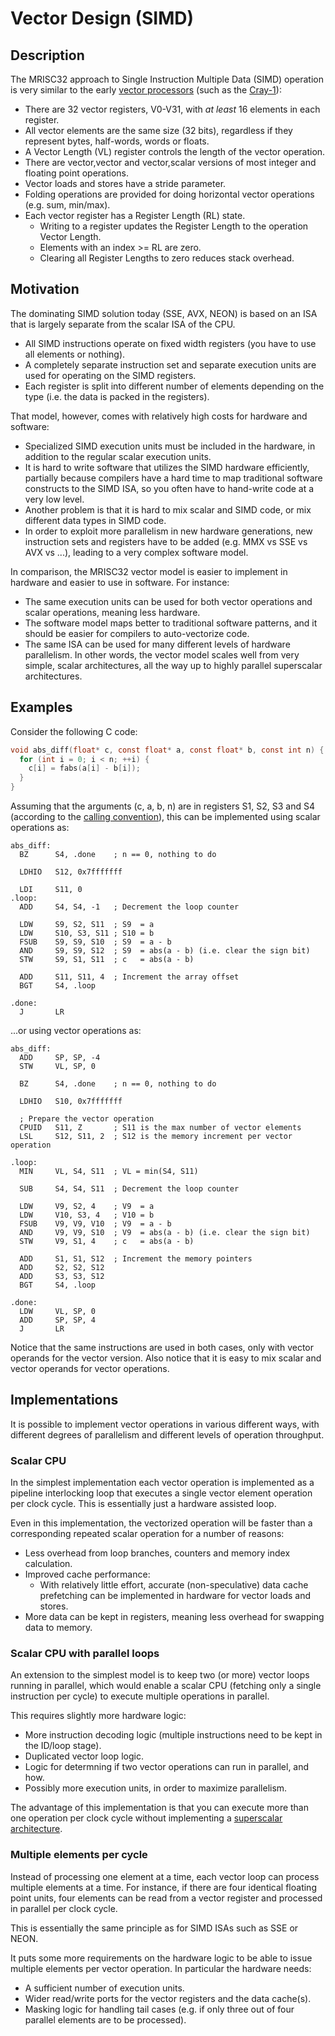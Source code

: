 # Vector Design (SIMD)

## Description

The MRISC32 approach to Single Instruction Multiple Data (SIMD) operation is very similar to the early [vector processors](https://en.wikipedia.org/wiki/Vector_processor) (such as the [Cray-1](https://en.wikipedia.org/wiki/Cray-1)):
* There are 32 vector registers, V0-V31, with *at least* 16 elements in each register.
* All vector elements are the same size (32 bits), regardless if they represent bytes, half-words, words or floats.
* A Vector Length (VL) register controls the length of the vector operation.
* There are vector,vector and vector,scalar versions of most integer and floating point operations.
* Vector loads and stores have a stride parameter.
* Folding operations are provided for doing horizontal vector operations (e.g. sum, min/max).
* Each vector register has a Register Length (RL) state.
  - Writing to a register updates the Register Length to the operation Vector Length.
  - Elements with an index >= RL are zero.
  - Clearing all Register Lengths to zero reduces stack overhead.


## Motivation

The dominating SIMD solution today (SSE, AVX, NEON) is based on an ISA that is largely separate from the scalar ISA of the CPU.
* All SIMD instructions operate on fixed width registers (you have to use all elements or nothing).
* A completely separate instruction set and separate execution units are used for operating on the SIMD registers.
* Each register is split into different number of elements depending on the type (i.e. the data is packed in the registers).

That model, however, comes with relatively high costs for hardware and software:
* Specialized SIMD execution units must be included in the hardware, in addition to the regular scalar execution units.
* It is hard to write software that utilizes the SIMD hardware efficiently, partially because compilers have a hard time to map traditional software constructs to the SIMD ISA, so you often have to hand-write code at a very low level.
* Another problem is that it is hard to mix scalar and SIMD code, or mix different data types in SIMD code.
* In order to exploit more parallelism in new hardware generations, new instruction sets and registers have to be added (e.g. MMX vs SSE vs AVX vs ...), leading to a very complex software model.

In comparison, the MRISC32 vector model is easier to implement in hardware and easier to use in software. For instance:
* The same execution units can be used for both vector operations and scalar operations, meaning less hardware.
* The software model maps better to traditional software patterns, and it should be easier for compilers to auto-vectorize code.
* The same ISA can be used for many different levels of hardware parallelism. In other words, the vector model scales well from very simple, scalar architectures, all the way up to highly parallel superscalar architectures.


## Examples

Consider the following C code:

```C
void abs_diff(float* c, const float* a, const float* b, const int n) {
  for (int i = 0; i < n; ++i) {
    c[i] = fabs(a[i] - b[i]);
  }
}
```

Assuming that the arguments (c, a, b, n) are in registers S1, S2, S3 and S4 (according to the [calling convention](Registers.md)), this can be implemented using scalar operations as:

```
abs_diff:
  BZ      S4, .done    ; n == 0, nothing to do

  LDHIO   S12, 0x7fffffff

  LDI     S11, 0
.loop:
  ADD     S4, S4, -1   ; Decrement the loop counter

  LDW     S9, S2, S11  ; S9  = a
  LDW     S10, S3, S11 ; S10 = b
  FSUB    S9, S9, S10  ; S9  = a - b
  AND     S9, S9, S12  ; S9  = abs(a - b) (i.e. clear the sign bit)
  STW     S9, S1, S11  ; c   = abs(a - b)

  ADD     S11, S11, 4  ; Increment the array offset
  BGT     S4, .loop

.done:
  J       LR
```

...or using vector operations as:

```
abs_diff:
  ADD     SP, SP, -4
  STW     VL, SP, 0

  BZ      S4, .done    ; n == 0, nothing to do

  LDHIO   S10, 0x7fffffff

  ; Prepare the vector operation
  CPUID   S11, Z       ; S11 is the max number of vector elements
  LSL     S12, S11, 2  ; S12 is the memory increment per vector operation

.loop:
  MIN     VL, S4, S11  ; VL = min(S4, S11)

  SUB     S4, S4, S11  ; Decrement the loop counter

  LDW     V9, S2, 4    ; V9  = a
  LDW     V10, S3, 4   ; V10 = b
  FSUB    V9, V9, V10  ; V9  = a - b
  AND     V9, V9, S10  ; V9  = abs(a - b) (i.e. clear the sign bit)
  STW     V9, S1, 4    ; c   = abs(a - b)

  ADD     S1, S1, S12  ; Increment the memory pointers
  ADD     S2, S2, S12
  ADD     S3, S3, S12
  BGT     S4, .loop

.done:
  LDW     VL, SP, 0
  ADD     SP, SP, 4
  J       LR
```

Notice that the same instructions are used in both cases, only with vector operands for the vector version. Also notice that it is easy to mix scalar and vector operands for vector operations.


## Implementations

It is possible to implement vector operations in various different ways, with different degrees of parallelism and different levels of operation throughput.

### Scalar CPU

In the simplest implementation each vector operation is implemented as a pipeline interlocking loop that executes a single vector element operation per clock cycle. This is essentially just a hardware assisted loop.

Even in this implementation, the vectorized operation will be faster than a corresponding repeated scalar operation for a number of reasons:
* Less overhead from loop branches, counters and memory index calculation.
* Improved cache performance:
  - With relatively little effort, accurate (non-speculative) data cache prefetching can be implemented in hardware for vector loads and stores.
* More data can be kept in registers, meaning less overhead for swapping data to memory.

### Scalar CPU with parallel loops

An extension to the simplest model is to keep two (or more) vector loops running in parallel, which would enable a scalar CPU (fetching only a single instruction per cycle) to execute multiple operations in parallel.

This requires slightly more hardware logic:
* More instruction decoding logic (multiple instructions need to be kept in the ID/loop stage).
* Duplicated vector loop logic.
* Logic for determning if two vector operations can run in parallel, and how.
* Possibly more execution units, in order to maximize parallelism.

The advantage of this implementation is that you can execute more than one operation per clock cycle without implementing a [superscalar architecture](https://en.wikipedia.org/wiki/Superscalar_processor).

### Multiple elements per cycle

Instead of processing one element at a time, each vector loop can process multiple elements at a time. For instance, if there are four identical floating point units, four elements can be read from a vector register and processed in parallel per clock cycle.

This is essentially the same principle as for SIMD ISAs such as SSE or NEON.

It puts some more requirements on the hardware logic to be able to issue multiple elements per vector operation. In particular the hardware needs:
* A sufficient number of execution units.
* Wider read/write ports for the vector registers and the data cache(s).
* Masking logic for handling tail cases (e.g. if only three out of four parallel elements are to be processed).

